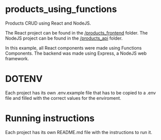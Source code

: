 # products_using_functions
Products CRUD using React and NodeJS.

The React project can be found in the [/products_frontend](products_frontend) folder.
The NodeJS project can be found in the [/products_api](products_api) folder.

In this example, all React components were made using Functions Components.
The backend was made using Express, a NodeJS web framework.

# DOTENV
Each project has its own .env.example file that has to be copied to a .env file and filled with the correct values for the enviroment.

# Running instructions
Each project has its own README.md file with the instructions to run it.